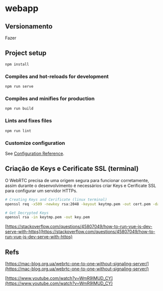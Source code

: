 # webapp

## Versionamento

Fazer

## Project setup

```
npm install
```

### Compiles and hot-reloads for development

```
npm run serve
```

### Compiles and minifies for production

```
npm run build
```

### Lints and fixes files

```
npm run lint
```

### Customize configuration

See [Configuration Reference](https://cli.vuejs.org/config/).

## Criação de Keys e Cerificate SSL (terminal)

O WebRTC precisa de uma origem segura para funcionar corretamente, assim durante o desenvolvimento é necessários criar Keys e Cerificate SSL para configurar um servidor HTTPs.

```sh
# Creating Keys and Cerificate (linux terminal)
openssl req -x509 -newkey rsa:2048 -keyout keytmp.pem -out cert.pem -days 365

# Get Decrypted Keys
openssl rsa -in keytmp.pem -out key.pem
```

[https://stackoverflow.com/questions/45807049/how-to-run-vue-js-dev-serve-with-https](https://stackoverflow.com/questions/45807049/how-to-run-vue-js-dev-serve-with-https)

## Refs

[https://mac-blog.org.ua/webrtc-one-to-one-without-signaling-server/](https://mac-blog.org.ua/webrtc-one-to-one-without-signaling-server/)

[https://www.youtube.com/watch?v=WmR9IMUD_CY](https://www.youtube.com/watch?v=WmR9IMUD_CY)
